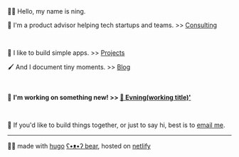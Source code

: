 &nbsp;

👩‍🌾 Hello, my name is ning.

🧃 I'm a product advisor helping tech startups and teams. >> [Consulting][consulting-url]

&nbsp;


🤖 I like to build simple apps. >> [Projects][projects-url]

🖌 And I document tiny moments. >> [Blog][blog-url]

&nbsp;


🐯 **I'm working on something new! >> [🌙 Evning(working title)'][evning-url]**


&nbsp;


💬 If you'd like to build things together, or just to say hi, best is to [email me](mailto:hello@ningxxu.com).

---

🐻‍❄️ made with [hugo][hugo-url] [ʕ•ᴥ•ʔ bear][hugo-bear-url], hosted on [netlify][netlify-url]


[evning-url]: /evning/
[consulting-url]: /consulting/
[projects-url]: /projects/
[blog-url]: /blog/
[linkedin-url]: https://www.linkedin.com/in/ningxxu/
[hugo-url]: https://gohugo.io/
[hugo-bear-url]: https://github.com/janraasch/hugo-bearblog/
[netlify-url]: https://www.netlify.com/
